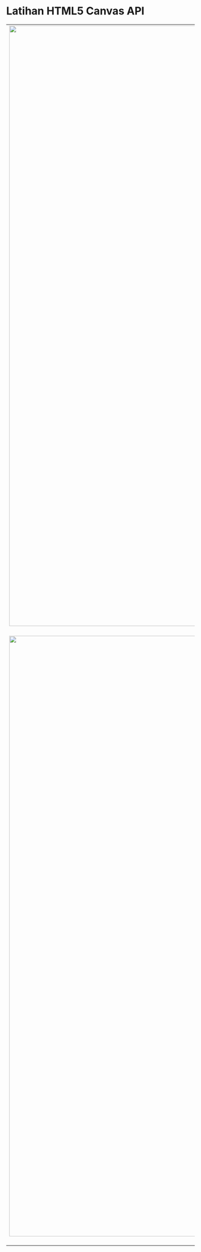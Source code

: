 # Latihan HTML5 Canvas API

| | | |
|:-------------------------:|:-------------------------:|:-------------------------:|
|<img width="1604" src="https://i.ibb.co/r2MsKmV/Screenshot-20200703-232459.png"> [1. Simple Animation](https://learn-html5-canvas.netlify.app/animation/) |  <img width="1604" src="https://i.ibb.co/MkvWDZV/Screenshot-20200703-232750.png"> [2. Bubbles (Mouse Interaction)](https://learn-html5-canvas.netlify.app/interaction/) | <img width="1604" src="https://i.ibb.co/zsJxs5q/Screenshot-20200703-232608.png"> [3. Gravity Simulation](https://learn-html5-canvas.netlify.app/gravity/) |
|<img width="1604" src="https://i.ibb.co/BP3wKxP/Screenshot-20200703-232521.png"> [4. Bubbles (Collision detection)](https://learn-html5-canvas.netlify.app/bubbles/) | <img width="1604" src="https://i.ibb.co/nzBqDSS/Screenshot-20200703-232437.png"> [5. Rainbow Waves](https://learn-html5-canvas.netlify.app/waves/) ||
